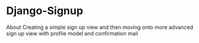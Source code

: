 # Django-Signup
About Creating a simple sign up view and then moving onto more advanced sign up view with profile model and confirmation mail
